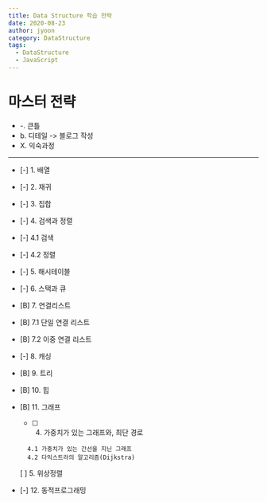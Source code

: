 ```yaml
---
title: Data Structure 학습 전략
date: 2020-08-23
author: jyoon
category: DataStructure
tags:
  - DataStructure
  - JavaScript
---
```


# 마스터 전략

* -. 큰틀
* b. 디테일 -> 블로그 작성
* X. 익숙과정

---

* [-] 1. 배열
* [-] 2. 재귀
* [-] 3. 집합

* [-] 4. 검색과 정렬
* [-] 4.1 검색
* [-] 4.2 정렬
* [-] 5. 해시테이블
* [-] 6. 스택과 큐

* [B] 7. 연결리스트
* [B] 7.1 단일 연결 리스트
* [B] 7.2 이중 연결 리스트
* [-] 8. 캐싱
* [B] 9. 트리

* [B] 10. 힙
* [B] 11. 그래프  
  * [ ] 4. 가중치가 있는 그래프와, 최단 경로
  ```
    4.1 가중치가 있는 간선을 지닌 그래프
    4.2 다익스트라의 알고리즘(Dijkstra)
  ```
  [ ] 5. 위상정렬
* [-] 12. 동적프로그래밍

